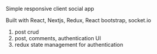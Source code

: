 Simple responsive client social app

Built with React, Nextjs, Redux, React bootstrap, socket.io

1) post crud
2) post, comments, authentication UI
3) redux state management for authentication
